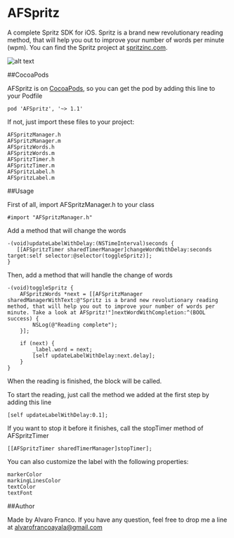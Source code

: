 AFSpritz
=======================

A complete Spritz SDK for iOS. Spritz is a brand new revolutionary reading method, that will help you out to improve your number of words per minute (wpm). You can find the Spritz project at [spritzinc.com](http://spritzinc.com).

![alt text](https://raw.github.com/AlvaroFranco/AFSpritz/master/example.gif "Example")

##CocoaPods

AFSpritz is on [CocoaPods](http://cocoapods.org), so you can get the pod by adding this line to your Podfile

    pod 'AFSpritz', '~> 1.1'

If not, just import these files to your project:

    AFSpritzManager.h
    AFSpritzManager.m
    AFSpritzWords.h
    AFSpritzWords.m
    AFSpritzTimer.h
    AFSpritzTimer.m
    AFSpritzLabel.h
    AFSpritzLabel.m

##Usage

First of all, import AFSpritzManager.h to your class

    #import "AFSpritzManager.h"

Add a method that will change the words

    -(void)updateLabelWithDelay:(NSTimeInterval)seconds {
       [[AFSpritzTimer sharedTimerManager]changeWordWithDelay:seconds target:self selector:@selector(toggleSpritz)];
    }


Then, add a method that will handle the change of words

    -(void)toggleSpritz {
        AFSpritzWords *next = [[AFSpritzManager sharedManagerWithText:@"Spritz is a brand new revolutionary reading method, that will help you out to improve your number of words per minute. Take a look at AFSpritz!"]nextWordWithCompletion:^(BOOL success) {
            NSLog(@"Reading complete");
        }];

        if (next) {
            _label.word = next;
            [self updateLabelWithDelay:next.delay];
        }
    }

When the reading is finished, the block will be called.

To start the reading, just call the method we added at the first step by adding this line

    [self updateLabelWithDelay:0.1];

If you want to stop it before it finishes, call the stopTimer method of AFSpritzTimer

    [[AFSpritzTimer sharedTimerManager]stopTimer];

You can also customize the label with the following properties:

    markerColor
    markingLinesColor
    textColor
    textFont

##Author

Made by Alvaro Franco. If you have any question, feel free to drop me a line at [alvarofrancoayala@gmail.com](mailto:alvarofrancoayala@gmail.com)